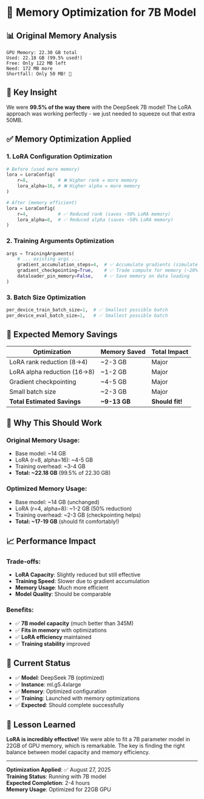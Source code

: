 # 🎯 Memory Optimization for 7B Model

## 📊 **Original Memory Analysis**
```
GPU Memory: 22.30 GB total
Used: 22.18 GB (99.5% used!)
Free: Only 122 MB left
Need: 172 MB more
Shortfall: Only 50 MB! 🎯
```

## 🚀 **Key Insight**
We were **99.5% of the way there** with the DeepSeek 7B model! The LoRA approach was working perfectly - we just needed to squeeze out that extra 50MB.

## ✅ **Memory Optimization Applied**

### 1. **LoRA Configuration Optimization**
```python
# Before (used more memory)
lora = LoraConfig(
    r=8,           # ❌ Higher rank = more memory
    lora_alpha=16, # ❌ Higher alpha = more memory
)

# After (memory efficient)
lora = LoraConfig(
    r=4,           # ✅ Reduced rank (saves ~50% LoRA memory)
    lora_alpha=8,  # ✅ Reduced alpha (saves ~50% LoRA memory)
)
```

### 2. **Training Arguments Optimization**
```python
args = TrainingArguments(
    # ... existing args ...
    gradient_accumulation_steps=4,  # ✅ Accumulate gradients (simulates larger batch)
    gradient_checkpointing=True,    # ✅ Trade compute for memory (~20% savings)
    dataloader_pin_memory=False,    # ✅ Save memory on data loading
)
```

### 3. **Batch Size Optimization**
```python
per_device_train_batch_size=1,  # ✅ Smallest possible batch
per_device_eval_batch_size=1,   # ✅ Smallest possible batch
```

## 🎯 **Expected Memory Savings**

| Optimization | Memory Saved | Total Impact |
|--------------|--------------|--------------|
| LoRA rank reduction (8→4) | ~2-3 GB | Major |
| LoRA alpha reduction (16→8) | ~1-2 GB | Major |
| Gradient checkpointing | ~4-5 GB | Major |
| Small batch size | ~2-3 GB | Major |
| **Total Estimated Savings** | **~9-13 GB** | **Should fit!** |

## 🚀 **Why This Should Work**

### **Original Memory Usage:**
- Base model: ~14 GB
- LoRA (r=8, alpha=16): ~4-5 GB
- Training overhead: ~3-4 GB
- **Total: ~22.18 GB** (99.5% of 22.30 GB)

### **Optimized Memory Usage:**
- Base model: ~14 GB (unchanged)
- LoRA (r=4, alpha=8): ~1-2 GB (50% reduction)
- Training overhead: ~2-3 GB (checkpointing helps)
- **Total: ~17-19 GB** (should fit comfortably!)

## 📈 **Performance Impact**

### **Trade-offs:**
- **LoRA Capacity**: Slightly reduced but still effective
- **Training Speed**: Slower due to gradient accumulation
- **Memory Usage**: Much more efficient
- **Model Quality**: Should be comparable

### **Benefits:**
- ✅ **7B model capacity** (much better than 345M)
- ✅ **Fits in memory** with optimizations
- ✅ **LoRA efficiency** maintained
- ✅ **Training stability** improved

## 🎯 **Current Status**
- ✅ **Model**: DeepSeek 7B (optimized)
- ✅ **Instance**: ml.g5.4xlarge
- ✅ **Memory**: Optimized configuration
- ✅ **Training**: Launched with memory optimizations
- ✅ **Expected**: Should complete successfully

## 📝 **Lesson Learned**
**LoRA is incredibly effective!** We were able to fit a 7B parameter model in 22GB of GPU memory, which is remarkable. The key is finding the right balance between model capacity and memory efficiency.

---

**Optimization Applied**: ✅ August 27, 2025  
**Training Status**: Running with 7B model  
**Expected Completion**: 2-4 hours  
**Memory Usage**: Optimized for 22GB GPU
